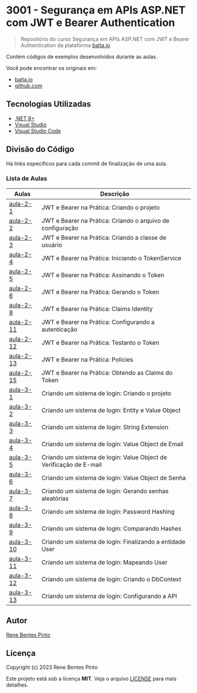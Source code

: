 # 3001 - Segurança em APIs ASP.NET com JWT e Bearer Authentication

> Repositório do curso Segurança em APIs ASP.NET com JWT e Bearer Authentication da plataforma [balta.io](https://balta.io)

Contém códigos de exemplos desenvolvidos durante as aulas.

Você pode encontrar os originais em:

- [balta.io](https://balta.io/cursos/seguranca-apis-aspnet-jwt-bearer)
- [github.com](https://github.com/balta-io/3001)

## Tecnologias Utilizadas

- [.NET 8+](https://dot.net/)
- [Visual Studio](https://visualstudio.com/)
- [Visual Studio Code](https://code.visualstudio.com/)

## Divisão do Código

Há links específicos para cada commit de finalização de uma aula.

### Lista de Aulas

| Aulas                             | Descrição                                                          |
| --------------------------------- | ------------------------------------------------------------------ |
| [aula-2-1](../../commit/d5ccce9)  | JWT e Bearer na Prática: Criando o projeto                         |
| [aula-2-2](../../commit/e784cdf)  | JWT e Bearer na Prática: Criando o arquivo de configuração         |
| [aula-2-3](../../commit/a01f4da)  | JWT e Bearer na Prática: Criando a classe de usuário               |
| [aula-2-4](../../commit/70dcd81)  | JWT e Bearer na Prática: Iniciando o TokenService                  |
| [aula-2-5](../../commit/70dcd81)  | JWT e Bearer na Prática: Assinando o Token                         |
| [aula-2-6](../../commit/70dcd81)  | JWT e Bearer na Prática: Gerando o Token                           |
| [aula-2-8](../../commit/631e2b5)  | JWT e Bearer na Prática: Claims Identity                           |
| [aula-2-11](../../commit/18ebcd9) | JWT e Bearer na Prática: Configurando a autenticação               |
| [aula-2-12](../../commit/010568b) | JWT e Bearer na Prática: Testanto o Token                          |
| [aula-2-13](../../commit/5e11a41) | JWT e Bearer na Prática: Policies                                  |
| [aula-2-15](../../commit/71e73b2) | JWT e Bearer na Prática: Obtendo as Claims do Token        |
| [aula-3-1](../../commit/146b68f)  | Criando um sistema de login: Criando o projeto                     |
| [aula-3-2](../../commit/f8329d8)  | Criando um sistema de login: Entity e Value Object                 |
| [aula-3-3](../../commit/b124b67)  | Criando um sistema de login: String Extension                      |
| [aula-3-4](../../commit/2c9ce22)  | Criando um sistema de login: Value Object de Email                 |
| [aula-3-5](../../commit/3f61e5f)  | Criando um sistema de login: Value Object de Verificação de E-mail |
| [aula-3-6](../../commit/4ab9468)  | Criando um sistema de login: Value Object de Senha                 |
| [aula-3-7](../../commit/a7a242d)  | Criando um sistema de login: Gerando senhas aleatórias             |
| [aula-3-8](../../commit/33c44ae)  | Criando um sistema de login: Password Hashing                      |
| [aula-3-9](../../commit/6324054)  | Criando um sistema de login: Comparando Hashes                     |
| [aula-3-10](../../commit/05a6458) | Criando um sistema de login: Finalizando a entidade User           |
| [aula-3-11](../../commit/0290864) | Criando um sistema de login: Mapeando User                         |
| [aula-3-12](../../commit/354b3a4) | Criando um sistema de login: Criando o DbContext                   |
| [aula-3-13](../../commit/4a594db) | Criando um sistema de login: Configurando a API |

## Autor

[Rene Bentes Pinto](http://github.com/renebentes)

## Licença

Copyright (c) 2023 Rene Bentes Pinto

Este projeto está sob a licença **MIT**. Veja o arquivo [LICENSE](LICENSE) para mais detalhes.
